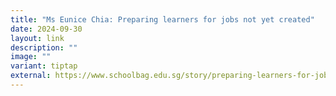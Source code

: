 ```yaml
---
title: "Ms Eunice Chia: Preparing learners for jobs not yet created"
date: 2024-09-30
layout: link
description: ""
image: ""
variant: tiptap
external: https://www.schoolbag.edu.sg/story/preparing-learners-for-jobs-not-yet-created
---
```

